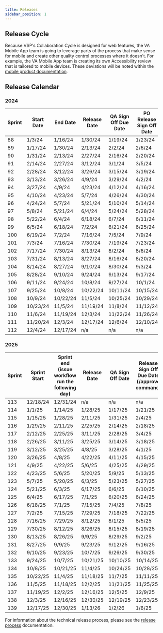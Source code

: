 ```yaml
---
title: Releases
sidebar_position: 1
---
```


## Release Cycle

Because VSP's Collaboration Cycle is designed for web features, the VA Mobile App team is going to leverage parts of the process that make sense for mobile and create other quality control processes where it doesn't. For example, the VA Mobile App team is creating its own Accessibility review that is tailored to mobile devices. These deviations will be noted within the [mobile product documentation](https://github.com/department-of-veterans-affairs/va.gov-team/blob/master/products/va-mobile-app/product).

## Release Calendar

### 2024

| Sprint | Start Date | End Date | Release Date | QA Sign Off Due Date | PO Release Sign Off Date | App Review Submission Date | Release Number |
| ------ | ---------- | -------- | ------------ | -------------------- | ------------------------ | -------------------------- | -------------- |
| 88  | 1/3/24   | 1/16/24  | 1/30/24  | 1/19/24  | 1/23/24  | 1/24/24  | 2.20.0 |
| 89  | 1/17/24  | 1/30/24  | 2/13/24  | 2/2/24   | 2/6/24   | 2/7/24   | 2.21.0 |
| 90  | 1/31/24  | 2/13/24  | 2/27/24  | 2/16/24  | 2/20/24  | 2/21/24  | 2.22.0 |
| 91  | 2/14/24  | 2/27/24  | 3/12/24  | 3/1/24   | 3/5/24   | 3/6/24   | 2.23.0 |
| 92  | 2/28/24  | 3/12/24  | 3/26/24  | 3/15/24  | 3/19/24  | 3/20/24  | 2.24.0 |
| 93  | 3/13/24  | 3/26/24  | 4/9/24   | 3/29/24  | 4/2/24   | 4/3/24   | 2.25.0 |
| 94  | 3/27/24  | 4/9/24   | 4/23/24  | 4/12/24  | 4/16/24  | 4/17/24  | 2.26.0 |
| 95  | 4/10/24  | 4/23/24  | 5/7/24   | 4/26/24  | 4/30/24  | 5/1/24   | 2.27.0 |
| 96  | 4/24/24  | 5/7/24   | 5/21/24  | 5/10/24  | 5/14/24  | 5/15/24  | 2.28.0 |
| 97  | 5/8/24   | 5/21/24  | 6/4/24   | 5/24/24  | 5/28/24  | 5/29/24  | 2.29.0 |
| 98  | 5/22/24  | 6/4/24   | 6/18/24  |  6/7/24  | 6/11/24  | 6/12/24  | 2.30.0 |
| 99  | 6/5/24   | 6/18/24  | 7/2/24   | 6/21/24  | 6/25/24  | 6/26/24  | 2.31.0 |
| 100 | 6/19/24  | 7/2/24   | 7/16/24  | 7/5/24   | 7/9/24   | 7/10/24  | 2.32.0 |
| 101 | 7/3/24   | 7/16/24  | 7/30/24  | 7/19/24  | 7/23/24  | 7/24/24  | 2.33.0 |
| 102 | 7/17/24  | 7/30/24  | 8/13/24  | 8/2/24   | 8/6/24   | 8/7/24   | 2.34.0 |
| 103 | 7/31/24  | 8/13/24  | 8/27/24  | 8/16/24  | 8/20/24  | 8/21/24  | 2.35.0 |
| 104 | 8/14/24  | 8/27/24  | 9/10/24  | 8/30/24  | 9/3/24   | 9/4/24   | 2.36.0 |
| 105 | 8/28/24  | 9/10/24  | 9/24/24  | 9/13/24  | 9/17/24  | 9/18/24  | 2.37.0 |
| 106 | 9/11/24  | 9/24/24  | 10/8/24  | 9/27/24  | 10/1/24  | 10/2/24  | 2.38.0 |
| 107 | 9/25/24  | 10/8/24  | 10/22/24 | 10/11/24 | 10/15/24 | 10/16/24 | 2.39.0 |
| 108 | 10/9/24  | 10/22/24 | 11/5/24  | 10/25/24 | 10/29/24 | 10/30/24 | 2.40.0 |
| 109 | 10/23/24 | 11/5/24  | 11/19/24 | 11/8/24  | 11/12/24 | 11/13/24 | 2.41.0 |
| 110 | 11/6/24  | 11/19/24 | 12/3/24  | 11/22/24 | 11/26/24 | 11/27/24 | 2.42.0 |
| 111 | 11/20/24 | 12/3/24  | 12/17/24 | 12/6/24  | 12/10/24 | 12/11/24 | 2.43.0 |
| 112 | 12/4/24  | 12/17/24 | n/a      | n/a      | n/a      | n/a      | Freeze |

### 2025

| Sprint | Sprint Start | Sprint end (issue workflow run the following day) | Release Date | QA Sign Off Date | Release Sign Off Due Date (/approve command) | App Review Submission Date | Release Number |
| ------ | ---------- | -------- | ------------ | -------------------- | ------------------------ | -------------------------- | -------------- |
| 113 | 12/18/24 | 12/31/24 | n/a      | n/a      | n/a      | n/a      | Freeze |
| 114 | 1/1/25   | 1/14/25  | 1/28/25  | 1/17/25  | 1/21/25  | 1/22/25  | 2.44.0 |
| 115 | 1/15/25  | 1/28/25  | 2/11/25  | 1/31/25  | 2/4/25   | 2/5/25   | 2.45.0 |
| 116 | 1/29/25  | 2/11/25  | 2/25/25  | 2/14/25  | 2/18/25  | 2/19/25  | 2.46.0 |
| 117 | 2/12/25  | 2/25/25  | 3/11/25  | 2/28/25  | 3/4/25   | 3/5/25   | 2.47.0 |
| 118 | 2/26/25  | 3/11/25  | 3/25/25  | 3/14/25  | 3/18/25  | 3/19/25  | 2.48.0 |
| 119 | 3/12/25  | 3/25/25  | 4/8/25   | 3/28/25  | 4/1/25   | 4/2/25   | 2.49.0 |
| 120 | 3/26/25  | 4/8/25   | 4/22/25  | 4/11/25  | 4/15/25  | 4/16/25  | 2.50.0 |
| 121 | 4/9/25   | 4/22/25  | 5/6/25   | 4/25/25  | 4/29/25  | 4/30/25  | 2.51.0 |
| 122 | 4/23/25  | 5/6/25   | 5/20/25  | 5/9/25   | 5/13/25  | 5/14/25  | 2.52.0 |
| 123 | 5/7/25   | 5/20/25  | 6/3/25   | 5/23/25  | 5/27/25  | 5/28/25  | 2.53.0 |
| 124 | 5/21/25  | 6/3/25   | 6/17/25  | 6/6/25   | 6/10/25  | 6/11/25  | 2.54.0 |
| 125 | 6/4/25   | 6/17/25  | 7/1/25   | 6/20/25  | 6/24/25  | 6/25/25  | 2.55.0 |
| 126 | 6/18/25  | 7/1/25   | 7/15/25  | 7/4/25   | 7/8/25   | 7/9/25   | 2.56.0 |
| 127 | 7/2/25   | 7/15/25  | 7/29/25  | 7/18/25  | 7/22/25  | 7/23/25  | 2.57.0 |
| 128 | 7/16/25  | 7/29/25  | 8/12/25  | 8/1/25   | 8/5/25   | 8/6/25   | 2.58.0 |
| 129 | 7/30/25  | 8/12/25  | 8/26/25  | 8/15/25  | 8/19/25  | 8/20/25  | 2.59.0 |
| 130 | 8/13/25  | 8/26/25  | 9/9/25   | 8/29/25  | 9/2/25   | 9/3/25   | 2.60.0 |
| 131 | 8/27/25  | 9/9/25   | 9/23/25  | 9/12/25  | 9/16/25  | 9/17/25  | 2.61.0 |
| 132 | 9/10/25  | 9/23/25  | 10/7/25  | 9/26/25  | 9/30/25  | 10/1/25  | 2.62.0 |
| 133 | 9/24/25  | 10/7/25  | 10/21/25 | 10/10/25 | 10/14/25 | 10/15/25 | 2.63.0 |
| 134 | 10/8/25  | 10/21/25 | 11/4/25  | 10/24/25 | 10/28/25 | 10/29/25 | 2.64.0 |
| 135 | 10/22/25 | 11/4/25  | 11/18/25 | 11/7/25  | 11/11/25 | 11/12/25 | 2.65.0 |
| 136 | 11/5/25  | 11/18/25 | 12/2/25  | 11/21/25 | 11/25/25 | 11/26/25 | 2.66.0 |
| 137 | 11/19/25 | 12/2/25  | 12/16/25 | 12/5/25  | 12/9/25  | 12/10/25 | 2.67.0 |
| 138 | 12/3/25  | 12/16/25 | 12/30/25 | 12/19/25 | 12/23/25 | 12/24/25 | 2.68.0 |
| 139 | 12/17/25 | 12/30/25 | 1/13/26  | 1/2/26   | 1/6/25   | 1/7/26   | 2.69.0 |

For information about the technical release process, please see the [release process](release-process/) documentation.
